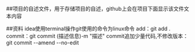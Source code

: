 ##项目的自述文件，用于存储项目的自述，github上会在项目下面显示该文件文本内容

##资料
idea使用terminal操作git使用的命令为linux命令
add：git add .
commit：git commit (描述信息)-m "描述"
commit追加少量代码,不修改版本：git commit --amend --no-edit
